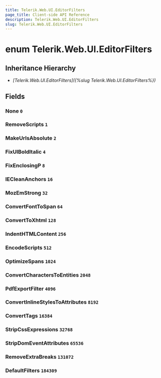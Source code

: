 ```yaml
---
title: Telerik.Web.UI.EditorFilters
page_title: Client-side API Reference
description: Telerik.Web.UI.EditorFilters
slug: Telerik.Web.UI.EditorFilters
---
```


# enum Telerik.Web.UI.EditorFilters

## Inheritance Hierarchy

* *[Telerik.Web.UI.EditorFilters]({%slug Telerik.Web.UI.EditorFilters%})*

## Fields

### None `0`

### RemoveScripts `1`

### MakeUrlsAbsolute `2`

### FixUlBoldItalic `4`

### FixEnclosingP `8`

### IECleanAnchors `16`

### MozEmStrong `32`

### ConvertFontToSpan `64`

### ConvertToXhtml `128`

### IndentHTMLContent `256`

### EncodeScripts `512`

### OptimizeSpans `1024`

### ConvertCharactersToEntities `2048`

### PdfExportFilter `4096`

### ConvertInlineStylesToAttributes `8192`

### ConvertTags `16384`

### StripCssExpressions `32768`

### StripDomEventAttributes `65536`

### RemoveExtraBreaks `131072`

### DefaultFilters `184309`
